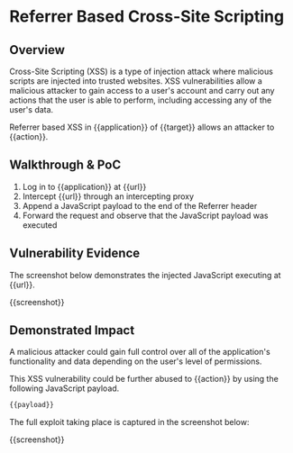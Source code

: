 # Referrer Based Cross-Site Scripting

## Overview

Cross-Site Scripting (XSS) is a type of injection attack where malicious scripts are injected into trusted websites. XSS vulnerabilities allow a malicious attacker to gain access to a user's account and carry out any actions that the user is able to perform, including accessing any of the user's data.

Referrer based XSS in {{application}} of {{target}} allows an attacker to {{action}}.

## Walkthrough & PoC

1. Log in to {{application}} at {{url}}
1. Intercept {{url}} through an intercepting proxy
1. Append a JavaScript payload to the end of the Referrer header
1. Forward the request and observe that the JavaScript payload was executed

## Vulnerability Evidence

The screenshot below demonstrates the injected JavaScript executing at {{url}}.

{{screenshot}}

## Demonstrated Impact

A malicious attacker could gain full control over all of the application's functionality and data depending on the user's level of permissions.

This XSS vulnerability could be further abused to {{action}} by using the following JavaScript payload.

```javascript
{{payload}}
```

The full exploit taking place is captured in the screenshot below:

{{screenshot}}
